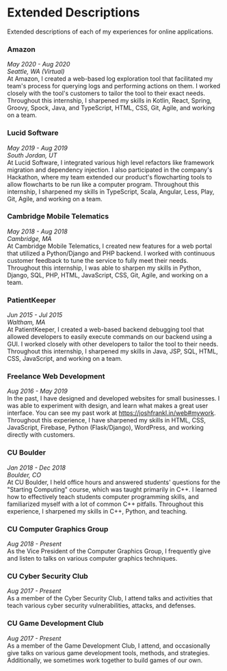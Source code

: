 # Extended Descriptions
Extended descriptions of each of my experiences for online applications.

### Amazon
_May 2020 - Aug 2020_ \
_Seattle, WA (Virtual)_ \
At Amazon, I created a web-based log exploration tool that facilitated my team's process for querying logs and performing actions on them. I worked closely with the tool's customers to tailor the tool to their exact needs. Throughout this internship, I sharpened my skills in Kotlin, React, Spring, Groovy, Spock, Java, and TypeScript, HTML, CSS, Git, Agile, and working on a team.

### Lucid Software
_May 2019 - Aug 2019_ \
_South Jordan, UT_ \
At Lucid Software, I integrated various high level refactors like framework migration and dependency injection. I also participated in the company's Hackathon, where my team extended our product's flowcharting tools to allow flowcharts to be run like a computer program. Throughout this internship, I sharpened my skills in TypeScript, Scala, Angular, Less, Play, Git, Agile, and working on a team.

### Cambridge Mobile Telematics
_May 2018 - Aug 2018_ \
_Cambridge, MA_ \
At Cambridge Mobile Telematics, I created new features for a web portal that utilized a Python/Django and PHP backend. I worked with continuous customer feedback to tune the service to fully meet their needs. Throughout this internship, I was able to sharpen my skills in Python, Django, SQL, PHP, HTML, JavaScript, CSS, Git, Agile, and working on a team.

### PatientKeeper
_Jun 2015 - Jul 2015_ \
_Waltham, MA_ \
At PatientKeeper, I created a web-based backend debugging tool that allowed developers to easily execute commands on our backend using a GUI. I worked closely with other developers to tailor the tool to their needs. Throughout this internship, I sharpened my skills in Java, JSP, SQL, HTML, CSS, JavaScript, and working on a team.

### Freelance Web Development
_Aug 2016 - May 2019_ \
In the past, I have designed and developed websites for small businesses. I was able to experiment with design, and learn what makes a great user interface. You can see my past work at https://joshfrankl.in/web#mywork. Throughout this experience, I have sharpened my skills in HTML, CSS, JavaScript, Firebase, Python (Flask/Django), WordPress, and working directly with customers.

### CU Boulder
_Jan 2018 - Dec 2018_ \
_Boulder, CO_ \
At CU Boulder, I held office hours and answered students' questions for the "Starting Computing" course, which was taught primarily in C++. I learned how to effectively teach students computer programming skills, and familiarized myself with a lot of common C++ pitfalls. Throughout this experience, I sharpened my skills in C++, Python, and teaching.

### CU Computer Graphics Group
_Aug 2018 - Present_ \
As the Vice President of the Computer Graphics Group, I frequently give and listen to talks on various computer graphics techniques.

### CU Cyber Security Club
_Aug 2017 - Present_ \
As a member of the Cyber Security Club, I attend talks and activities that teach various cyber security vulnerabilities, attacks, and defenses.

### CU Game Development Club
_Aug 2017 - Present_ \
As a member of the Game Development Club, I attend, and occasionally give talks on various game development tools, methods, and strategies. Additionally, we sometimes work together to build games of our own.
